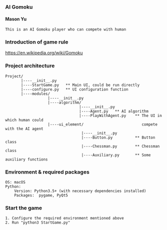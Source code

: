 ### AI Gomoku 
#### Mason Yu
```
This is an AI Gomoku player who can compete with human
```

### Introduction of game rule
 https://en.wikipedia.org/wiki/Gomoku

### Project architecture
```
Project/
       |----__init__.py
       |----StartGame.py   ** Main UI, could be run directly
       |----configure.py   ** UI configuration function
       |----modules/
                   |----__init__.py
                   |----algorithm/
                                 |----__init__.py
                                 |----Agent.py   ** AI algorithm
                                 |----PlayWithAgent.py    ** The UI in which human could                      
                   |----ui_element/                          compete with the AI agent
                                  |----__init__.py
                                  |----Button.py          ** Button class
                                  |----Chessman.py        ** Chessman class
                                  |----Auxiliary.py       ** Some auxiliary functions
```

### Environment & required packages
```
OS: macOS
Python:  
    Version: Python3.5+ (with necessary dependencies installed)
    Packages:  pygame, PyQt5
```

### Start the game
```
1. Configure the required environment mentioned above 
2. Run "python3 StartGame.py"
```
